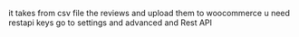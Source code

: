 it takes from csv file the reviews and upload them to woocommerce
u need restapi keys go to settings and advanced and Rest API
